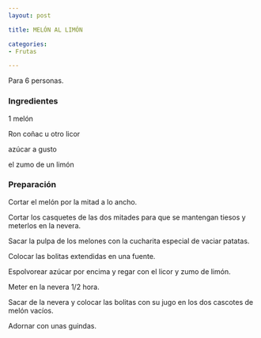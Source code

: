 ```yaml
---
layout: post

title: MELÓN AL LIMÓN

categories:
- Frutas

---
```

Para 6 personas.

<h3>Ingredientes</h3>

1 melón

Ron coñac u otro licor

azúcar a gusto

el zumo de un limón

<h3>Preparación</h3>

Cortar el melón por la mitad a lo ancho.

Cortar los casquetes de las dos mitades para que se mantengan tiesos y meterlos en la nevera.

Sacar la pulpa de los melones con la cucharita especial de vaciar patatas.

Colocar las bolitas extendidas en una fuente.

Espolvorear azúcar por encima y regar con el licor y zumo de limón.

Meter en la nevera 1/2 hora.

Sacar de la nevera y colocar las bolitas con su jugo en los dos cascotes de melón vacíos.

Adornar con unas guindas.

